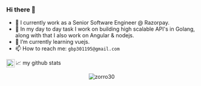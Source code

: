 ### Hi there 👋

<!--
**Zorro30/Zorro30** is a ✨ _special_ ✨ repository because its `README.md` (this file) appears on your GitHub profile.

Here are some ideas to get you started:
-->

- 🔭  I currently work as a Senior Software Engineer @ Razorpay.
- 💼  In my day to day task I work on building high scalable API's in Golang, along with that I also work on Angular & nodejs.
- 🌱  I’m currently learning vuejs.
- 📫 How to reach me: `gbp301195@gmail.com`

<a href="https://www.linkedin.com/in/gpeeeee/">
  <img align="left" alt="Gaurang's LinkedIN" width="22px" src="https://upload.wikimedia.org/wikipedia/commons/8/81/LinkedIn_icon.svg" />
</a>



📈 my github stats

<p align="center"> <img src="https://github-readme-stats.vercel.app/api?username=zorro30&show_icons=true&theme=gotham" alt="zorro30" />

